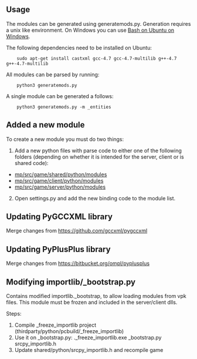 ## Usage
The modules can be generated using generatemods.py. Generation requires a unix like environment. 
On Windows you can use [Bash on Ubuntu on Windows](https://msdn.microsoft.com/en-us/commandline/wsl/about).

The following dependencies need to be installed on Ubuntu:

        sudo apt-get install castxml gcc-4.7 gcc-4.7-multilib g++-4.7 g++-4.7-multilib

All modules can be parsed by running:

        python3 generatemods.py

A single module can be generated a follows:

        python3 generatemods.py -m _entities

## Added a new module
To create a new module you must do two things:
1. Add a new python files with parse code to either one of the following folders 
(depending on whether it is intended for the server, client or is shared code):
- [mp/src/game/shared/python/modules](/mp/src/game/shared/python/modules)
- [mp/src/game/client/python/modules](/mp/src/game/client/python/modules)
- [mp/src/game/server/python/modules](/mp/src/game/server/python/modules)

2. Open settings.py and add the new binding code to the module list.

## Updating PyGCCXML library
Merge changes from https://github.com/gccxml/pygccxml

## Updating PyPlusPlus library
Merge changes from https://bitbucket.org/ompl/pyplusplus

## Modifying importlib/_bootstrap.py
Contains modified importlib._bootstrap, to allow loading modules from vpk files. This module must be frozen and included in the server/client dlls.

Steps:
1. Compile _freeze_importlib project (thirdparty/python/pcbuild/_freeze_importlib)
2. Use it on _bootstrap.py: .\_freeze_importlib.exe _bootstrap.py srcpy_importlib.h
3. Update shared/python/srcpy_importlib.h and recompile game
